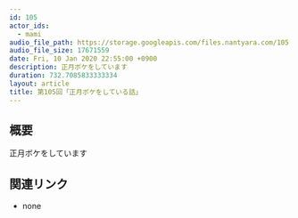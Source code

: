 ```yaml
---
id: 105
actor_ids:
  - mami
audio_file_path: https://storage.googleapis.com/files.nantyara.com/105.mp3
audio_file_size: 17671559
date: Fri, 10 Jan 2020 22:55:00 +0900
description: 正月ボケをしています
duration: 732.7085833333334
layout: article
title: 第105回「正月ボケをしている話」
---
```

## 概要

正月ボケをしています

## 関連リンク

* none
